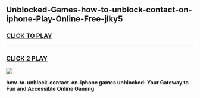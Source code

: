 
## Unblocked-Games-how-to-unblock-contact-on-iphone-Play-Online-Free-jlky5
<h3>
<a href="https://premium76.site?title=how-to-unblock-contact-on-iphone&ref=26A">CLICK TO PLAY</a></h3>
<hr>

<h3>
<a href="https://premium76.site?title=how-to-unblock-contact-on-iphone&ref=26A">CLICK 2 PLAY</a>
  
</h3>

<a href="https://premium76.site?title=how-to-unblock-contact-on-iphone&ref=26A"><img src="https://clearcache.store/games.png"></a>


**how-to-unblock-contact-on-iphone games unblocked: Your Gateway to Fun and Accessible Online Gaming**
